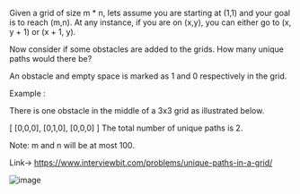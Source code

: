 Given a grid of size m * n, lets assume you are starting at (1,1) and your goal is to reach (m,n). At any instance, if you are on (x,y), you can either go to (x, y + 1) or (x + 1, y).

Now consider if some obstacles are added to the grids. How many unique paths would there be?

An obstacle and empty space is marked as 1 and 0 respectively in the grid.

Example :

There is one obstacle in the middle of a 3x3 grid as illustrated below.

[
  [0,0,0],
  [0,1,0],
  [0,0,0]
]
The total number of unique paths is 2.

Note: m and n will be at most 100.

Link-> https://www.interviewbit.com/problems/unique-paths-in-a-grid/

![image](https://github.com/Chaitanya-gandhi-41/DSA-/assets/115097449/3dcd42a5-8418-4867-bb93-cfc92d714ea1)
